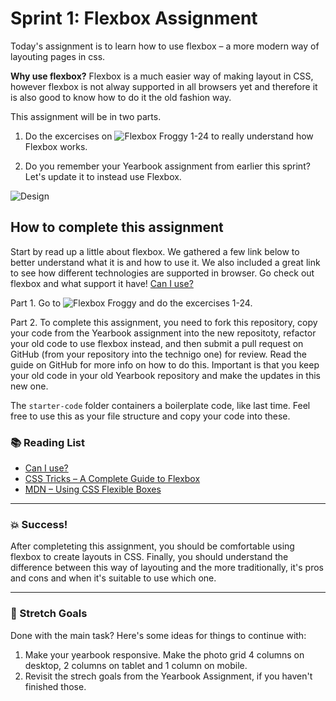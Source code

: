 # Sprint 1: Flexbox Assignment

Today's assignment is to learn how to use flexbox – a more modern way of layouting pages in css. 

**Why use flexbox?** Flexbox is a much easier way of making layout in CSS, however flexbox is not alway supported in all browsers yet and therefore it is also good to know how to do it the old fashion way. 

This assignment will be in two parts. 

1. Do the excercises on ![Flexbox Froggy](http://flexboxfroggy.com/) 1-24 to really understand how Flexbox works. 

2. Do you remember your Yearbook assignment from earlier this sprint? Let's update it to instead use Flexbox. 

![Design](https://github.com/Technigo/assignment-1-yearbook/blob/master/design.png)

## How to complete this assignment

Start by read up a little about flexbox. We gathered a few link below to better understand what it is and how to use it. We also included a great link to see how different technologies are supported in browser. Go check out flexbox and what support it have! [Can I use?](https://caniuse.com/)

Part 1. Go to ![Flexbox Froggy](http://flexboxfroggy.com/) and do the excercises 1-24. 

Part 2. To complete this assignment, you need to fork this repository, copy your code from the Yearbook assignment into the new repositoty, refactor your old code to use flexbox instead, and then submit a pull request on GitHub (from your repository into the technigo one) for review. Read the guide on GitHub for more info on how to do this. Important is that you keep your old code in your old Yearbook repository and make the updates in this new one. 

The `starter-code` folder containers a boilerplate code, like last time. Feel free to use this as your file structure and copy your code into these. 

### :books: Reading List

* [Can I use?](https://caniuse.com/#search=flexbox)
* [CSS Tricks – A Complete Guide to Flexbox](https://css-tricks.com/snippets/css/a-guide-to-flexbox/)
* [MDN – Using CSS Flexible Boxes](https://developer.mozilla.org/en-US/docs/Web/CSS/CSS_Flexible_Box_Layout/Using_CSS_flexible_boxes)

---

### :boom: Success!

After completeting this assignment, you should be comfortable using flexbox to create layouts in CSS. Finally, you should understand the difference between this way of layouting and the more traditionally, it's pros and cons and when it's suitable to use which one. 

---

### :runner: Stretch Goals

Done with the main task? Here's some ideas for things to continue with:

1. Make your yearbook responsive. Make the photo grid 4 columns on desktop, 2 columns on tablet and 1 column on mobile. 
2. Revisit the strech goals from the Yearbook Assignment, if you haven't finished those. 
